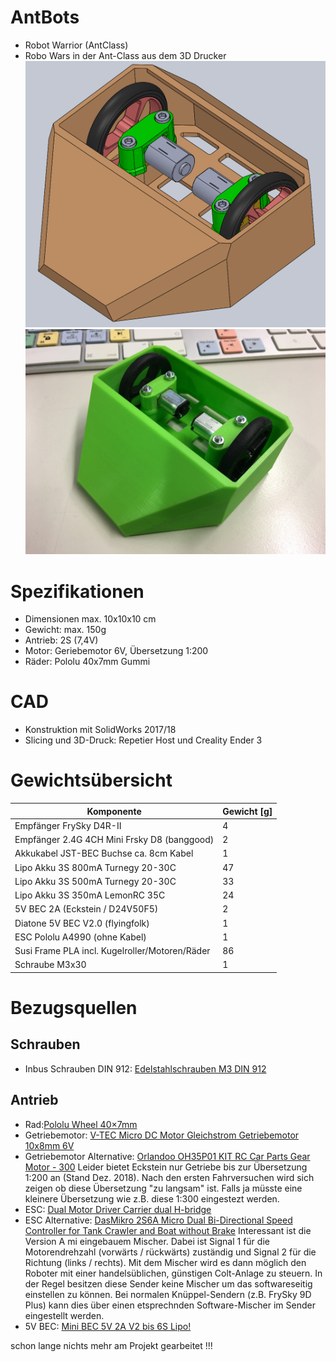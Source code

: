 # AntBots
+ Robot Warrior (AntClass)
+ Robo Wars in der Ant-Class aus dem 3D Drucker
![Susi - AntBot](https://github.com/merlin1031/AntBots/blob/master/CAD-Daten/Bilder/Susi-Konzept1-4.png)
![Susi - AntBot Prototyp](https://github.com/merlin1031/AntBots/blob/master/CAD-Daten/Bilder/Susi-Prototyp_01.jpeg)

# Spezifikationen
+ Dimensionen max. 10x10x10 cm
+ Gewicht: max. 150g
+ Antrieb: 2S (7,4V)
+ Motor: Geriebemotor 6V, Übersetzung 1:200
+ Räder: Pololu 40x7mm Gummi

# CAD
+ Konstruktion mit SolidWorks 2017/18
+ Slicing und 3D-Druck: Repetier Host und Creality Ender 3

# Gewichtsübersicht
| Komponente                                       | Gewicht [g]|
| -------------                                    | -----------|
| Empfänger FrySky D4R-II                          |          4 |
| Empfänger 2.4G 4CH Mini Frsky D8 (banggood)      |          2 |
| Akkukabel JST-BEC Buchse ca. 8cm Kabel           |          1 |
| Lipo Akku 3S 800mA Turnegy 20-30C                |         47 |
| Lipo Akku 3S 500mA Turnegy 20-30C                |         33 |
| Lipo Akku 3S 350mA LemonRC 35C                   |         24 |
| 5V BEC 2A (Eckstein / D24V50F5)                  |          2 |
| Diatone 5V BEC V2.0 (flyingfolk)                 |          1 |
| ESC Pololu A4990 (ohne Kabel)                    |          1 |
| Susi Frame PLA incl. Kugelroller/Motoren/Räder   |         86 |
| Schraube M3x30                                   |          1 |

# Bezugsquellen
## Schrauben
+ Inbus Schrauben DIN 912: [Edelstahlschrauben M3 DIN 912](https://gedex-shop.de/de/schrauben/ZYLINDERSCHRAUBEN/Zylinderkopf-DIN-3699/DIN-912-M3-Innensechskantschrauben-mit-Zylinderkopf-Edelstahl-rostfrei-A2-3700/)

## Antrieb
+ Rad:[Pololu Wheel 40×7mm](https://eckstein-shop.de/Pololu-Wheel-407mm-Pair-Black)
+ Getriebemotor: [V-TEC Micro DC Motor Gleichstrom Getriebemotor 10x8mm 6V](https://eckstein-shop.de/V-TEC-Micro-DC-Motor-Gleichstrom-Getriebemotor-10x8mm-10x12mm-12x13mm-3V-6V-17-560RPM)
+ Getriebemotor Alternative: [Orlandoo OH35P01 KIT RC Car Parts Gear Motor - 300](https://www.banggood.com/custlink/v3KGERK978)
Leider bietet Eckstein nur Getriebe bis zur Übersetzung 1:200 an (Stand Dez. 2018). Nach den ersten Fahrversuchen wird sich zeigen ob diese Übersetzung "zu langsam" ist. Falls ja müsste eine kleinere Übersetzung wie z.B. diese 1:300 eingestezt werden.
+ ESC: [ Dual Motor Driver Carrier dual H-bridge](https://eckstein-shop.de/Pololu-A4990-Dual-Motor-Driver-Carrier-dual-H-bridge)
+ ESC Alternative: [DasMikro 2S6A Micro Dual Bi-Directional Speed Controller for Tank Crawler and Boat without Brake](https://www.banggood.com/custlink/vmGmdEGiuN)
Interessant ist die Version A mi eingebauem Mischer. Dabei ist Signal 1 für die Motorendrehzahl (vorwärts / rückwärts) zuständig und Signal 2 für die Richtung (links / rechts).
Mit dem Mischer wird es dann möglich den Roboter mit einer handelsüblichen, günstigen Colt-Anlage zu steuern. In der Regel besitzen diese Sender keine Mischer um das softwareseitig einstellen zu können. Bei normalen Knüppel-Sendern (z.B. FrySky 9D Plus) kann dies über einen etsprechnden Software-Mischer im Sender eingestellt werden.
+ 5V BEC: [Mini BEC 5V 2A V2 bis 6S Lipo!](http://flyingfolk.com/Voltage-Regulators-Spannungsregler/FPV-Mini-UBEC-BEC-5V-2A-2S-6S-LiPo-Step-Down-Spannungswandler)

schon lange nichts mehr am Projekt gearbeitet !!!
